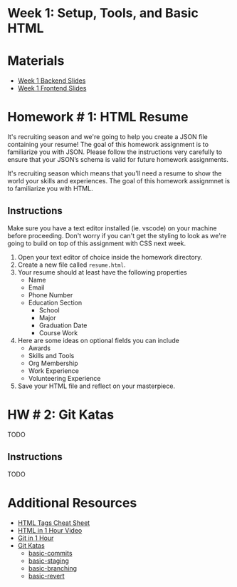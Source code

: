 # Week 1: Setup, Tools, and Basic HTML 

# Materials
- [Week 1 Backend Slides](https://docs.google.com/presentation/d/1FIdwfpNScTCGYxouDfl9vwz7twEQlyFttL12n_UVzn4/edit?usp=sharing)
- [Week 1 Frontend Slides](https://docs.google.com/presentation/d/1kFshHtUDc_a4WUUq85yJ_bSh2fh497uoB__xQiOarGQ/edit?usp=sharing)

# Homework # 1: HTML Resume
It's recruiting season and we're going to help you create a JSON file containing your resume! The goal of this homework assignment is to familiarize you with JSON. Please follow the instructions very carefully to ensure that your JSON’s schema is valid for future homework assignments.

It's recruiting season which means that you'll need a resume to show the world your skills and experiences. The goal of this homework assignmnet is to familiarize you with HTML. 


## Instructions
Make sure you have a text editor installed (ie. vscode) on your machine before proceeding. Don't worry if you can't get the styling to look as we're going to build on top of this assignment with CSS next week. 

1.	Open your text editor of choice inside the homework directory.
2.	Create a new file called `resume.html`.
3.  Your resume should at least have the following properties
    - Name
    - Email
    - Phone Number
    - Education Section
        - School
        - Major
        - Graduation Date
        - Course Work
4. Here are some ideas on optional fields you can include
    - Awards
    - Skills and Tools
    - Org Membership
    - Work Experience
    - Volunteering Experience
5. Save your HTML file and reflect on your masterpiece.

# HW # 2: Git Katas
TODO
## Instructions
TODO 

# Additional Resources
- [HTML Tags Cheat Sheet ](https://html.com/wp-content/uploads/html5_cheat_sheet_tags.png) 
- [HTML in 1 Hour Video](https://www.youtube.com/watch?v=iphTU2NFZCI)
- [Git in 1 Hour](https://youtu.be/8JJ101D3knE)
- [Git Katas](https://github.com/eficode-academy/git-katas)
   - [basic-commits](https://github.com/eficode-academy/git-katas/tree/master/basic-commits)
   - [basic-staging](https://github.com/eficode-academy/git-katas/tree/master/basic-staging)
   - [basic-branching](https://github.com/eficode-academy/git-katas/tree/master/basic-branching)
   - [basic-revert](https://github.com/eficode-academy/git-katas/tree/master/basic-revert)
